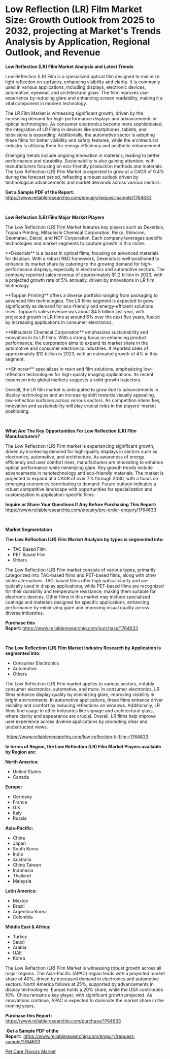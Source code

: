 <p><h1>Low Reflection (LR) Film Market Size: Growth Outlook from 2025 to 2032, projecting at Market's Trends Analysis by Application, Regional Outlook, and Revenue</h1></p><p><strong>Low Reflection (LR) Film Market Analysis and Latest Trends</strong></p>
<p><p>Low Reflection (LR) Film is a specialized optical film designed to minimize light reflection on surfaces, enhancing visibility and clarity. It is commonly used in various applications, including displays, electronic devices, automotive, eyewear, and architectural glass. The film improves user experience by reducing glare and enhancing screen readability, making it a vital component in modern technology.</p><p>The LR Film Market is witnessing significant growth, driven by the increasing demand for high-performance displays and advancements in optical technologies. As consumer electronics become more sophisticated, the integration of LR Films in devices like smartphones, tablets, and televisions is expanding. Additionally, the automotive sector is adopting these films for better visibility and safety features, while the architectural industry is utilizing them for energy efficiency and aesthetic enhancement.</p><p>Emerging trends include ongoing innovation in materials, leading to better performance and durability. Sustainability is also gaining attention, with manufacturers focusing on eco-friendly production methods and materials. The Low Reflection (LR) Film Market is expected to grow at a CAGR of 9.4% during the forecast period, reflecting a robust outlook driven by technological advancements and market demands across various sectors.</p></p>
<p><strong>Get a Sample PDF of the Report:&nbsp;</strong> <a href="https://www.reliableresearchiq.com/enquiry/request-sample/1764633?utm_campaign=3132&utm_medium=2&utm_source=Github&utm_content=ia&utm_term=03042025&utm_id=low-reflection-lr-film">https://www.reliableresearchiq.com/enquiry/request-sample/1764633</a></p>
<p>&nbsp;</p>
<p><strong>Low Reflection (LR) Film Major Market Players</strong></p>
<p><p>The Low Reflection (LR) Film Market features key players such as Dexerials, Toppan Printing, Mitsubishi Chemical Corporation, Reiko, Shincron, Geomatec, Daicel, and NOF Corporation. Each company leverages specific technologies and market segments to capture growth in this niche.</p><p>**Dexerials** is a leader in optical films, focusing on advanced materials for displays. With a robust R&D framework, Dexerials is well-positioned to enhance its market share by catering to the growing demand for high-performance displays, especially in electronics and automotive sectors. The company reported sales revenue of approximately $1.2 billion in 2023, with a projected growth rate of 5% annually, driven by innovations in LR film technology.</p><p>**Toppan Printing** offers a diverse portfolio ranging from packaging to advanced film technologies. The LR films segment is expected to grow significantly as demand for eco-friendly and energy-efficient solutions rises. Toppan’s sales revenue was about $4.5 billion last year, with projected growth in LR films at around 6% over the next five years, fueled by increasing applications in consumer electronics.</p><p>**Mitsubishi Chemical Corporation** emphasizes sustainability and innovation in its LR films. With a strong focus on enhancing product performance, the corporation aims to expand its market share in the automotive and consumer electronics industries. It reported sales of approximately $12 billion in 2023, with an estimated growth of 4% in this segment.</p><p>**Shincron** specializes in resin and film solutions, emphasizing low-reflection technologies for high-quality imaging applications. Its recent expansion into global markets suggests a solid growth trajectory.</p><p>Overall, the LR film market is anticipated to grow due to advancements in display technologies and an increasing shift towards visually appealing, low-reflection surfaces across various sectors. As competition intensifies, innovation and sustainability will play crucial roles in the players’ market positioning.</p></p>
<p>&nbsp;</p>
<p><strong>What Are The Key Opportunities For Low Reflection (LR) Film Manufacturers?</strong></p>
<p><p>The Low Reflection (LR) Film market is experiencing significant growth, driven by increasing demand for high-quality displays in sectors such as electronics, automotive, and architecture. As awareness of energy efficiency and user comfort rises, manufacturers are innovating to enhance optical performance while minimizing glare. Key growth trends include advancements in nanotechnology and eco-friendly materials. The market is projected to expand at a CAGR of over 7% through 2030, with a focus on emerging economies contributing to demand. Future outlook indicates a robust competitive landscape with opportunities for specialization and customization in application-specific films.</p></p>
<p><strong>Inquire or Share Your Questions If Any Before Purchasing This Report:</strong> <a href="https://www.reliableresearchiq.com/enquiry/pre-order-enquiry/1764633?utm_campaign=3132&utm_medium=2&utm_source=Github&utm_content=ia&utm_term=03042025&utm_id=low-reflection-lr-film">https://www.reliableresearchiq.com/enquiry/pre-order-enquiry/1764633</a></p>
<p>&nbsp;</p>
<p><strong>Market Segmentation</strong></p>
<p><strong>The Low Reflection (LR) Film Market Analysis by types is segmented into:</strong></p>
<p><ul><li>TAC Based Film</li><li>PET Based Film</li><li>Others</li></ul></p>
<p><p>The Low Reflection (LR) Film market consists of various types, primarily categorized into TAC-based films and PET-based films, along with other niche alternatives. TAC-based films offer high optical clarity and are typically used in display applications, while PET-based films are recognized for their durability and temperature resistance, making them suitable for electronic devices. Other films in this market may include specialized coatings and materials designed for specific applications, enhancing performance by minimizing glare and improving visual quality across diverse industries.</p></p>
<p><strong>Purchase this Report:&nbsp;</strong><a href="https://www.reliableresearchiq.com/purchase/1764633?utm_campaign=3132&utm_medium=2&utm_source=Github&utm_content=ia&utm_term=03042025&utm_id=low-reflection-lr-film">https://www.reliableresearchiq.com/purchase/1764633</a></p>
<p>&nbsp;</p>
<p><strong>The Low Reflection (LR) Film Market Industry Research by Application is segmented into:</strong></p>
<p><ul><li>Consumer Electronics</li><li>Automotive</li><li>Others</li></ul></p>
<p><p>The Low Reflection (LR) Film market applies to various sectors, notably consumer electronics, automotive, and more. In consumer electronics, LR films enhance display quality by minimizing glare, improving visibility in bright environments. In automotive applications, these films enhance driver visibility and comfort by reducing reflections on windows. Additionally, LR films find usage in other industries like signage and architectural glass, where clarity and appearance are crucial. Overall, LR films help improve user experience across diverse applications by promoting clear and unobstructed views.</p></p>
<p><a href="https://www.reliableresearchiq.com/low-reflection-lr-film-r1764633?utm_campaign=3132&utm_medium=2&utm_source=Github&utm_content=ia&utm_term=03042025&utm_id=low-reflection-lr-film">&nbsp;https://www.reliableresearchiq.com/low-reflection-lr-film-r1764633</a></p>
<p><strong>In terms of Region, the Low Reflection (LR) Film Market Players available by Region are:</strong></p>
<p>
    <p> <strong> North America: </strong>
        <ul>
            <li>United States</li>
            <li>Canada</li>
        </ul>
        </p> 
    <p> <strong> Europe: </strong>
        <ul>
            <li>Germany</li>
            <li>France</li>
            <li>U.K.</li>
            <li>Italy</li>
            <li>Russia</li>
        </ul>
        </p> 
    <p> <strong> Asia-Pacific: </strong>
        <ul>
            <li>China</li>
            <li>Japan</li>
            <li>South Korea</li>
            <li>India</li>
            <li>Australia</li>
            <li>China Taiwan</li>
            <li>Indonesia</li>
            <li>Thailand</li>
            <li>Malaysia</li>
        </ul>
        </p> 
    <p> <strong> Latin America: </strong>
        <ul>
            <li>Mexico</li>
            <li>Brazil</li>
            <li>Argentina Korea</li>
            <li>Colombia</li>
        </ul>
        </p> 
    <p> <strong> Middle East & Africa: </strong>
        <ul>
            <li>Turkey</li>
            <li>Saudi</li>
            <li>Arabia</li>
            <li>UAE</li>
            <li>Korea</li>
        </ul>
    </p>
    </p>
<p><p>The Low Reflection (LR) Film Market is witnessing robust growth across all major regions. The Asia-Pacific (APAC) region leads with a projected market share of 40%, driven by increased demand in electronics and automotive sectors. North America follows at 25%, supported by advancements in display technologies. Europe holds a 20% share, while the USA contributes 10%. China remains a key player, with significant growth projected. As innovations continue, APAC is expected to dominate the market share in the coming years.</p></p>
<p><strong>Purchase this Report: </strong><a href="https://www.reliableresearchiq.com/purchase/1764633?utm_campaign=3132&utm_medium=2&utm_source=Github&utm_content=ia&utm_term=03042025&utm_id=low-reflection-lr-film">https://www.reliableresearchiq.com/purchase/1764633</a></p>
<p>&nbsp;<strong>Get a Sample PDF of the Report:&nbsp;&nbsp;</strong><a href="https://www.reliableresearchiq.com/enquiry/request-sample/1764633?utm_campaign=3132&utm_medium=2&utm_source=Github&utm_content=ia&utm_term=03042025&utm_id=low-reflection-lr-film">https://www.reliableresearchiq.com/enquiry/request-sample/1764633</a></p>
<p><strong></strong></p>
<p><p><a href="https://github.com/vigoseiler/Market-Research-Report-List-1/blob/main/pet-care-flavors-market.md?utm_campaign=3132&utm_medium=2&utm_source=Github&utm_content=ia&utm_term=03042025&utm_id=low-reflection-lr-film">Pet Care Flavors Market</a></p></p>